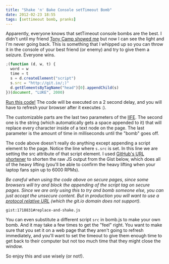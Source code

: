 ```yaml
---
title: "Shake 'n' Bake Console setTimeout Bomb"
date: 2012-02-23 18:55
tags: [settimeout bomb, pranks]
---
```


Apparently, everyone knows that setTimeout console bombs are the best. I didn't until my friend [Tony Camp showed me](https://twitter.com/tonyjcamp/status/132632362268897282) but now I can see the light and I'm never going back. This is something that I whipped up so you can throw it in the console of your best friend (or enemy) and try to give them a seizure. Everyone wins.

<!-- more -->

```js
;(function (d, w, t) {
  word = w
  time = t
  s = d.createElement("script")
  s.src = "http://git.io/;)"
  d.getElementsByTagName("head")[0].appendChild(s)
})(document, "LUKE", 2000)
```

<a href="#" id="execute_code" onclick="(function(d,w,t){__word=w;__time=t;s=d.createElement('script');s.src='https://gist.github.com/lukekarrys/1718831/raw/81b84f32e7a847352bf3dbccbe093f9cfc247b11/replace-and-shake.js';d.getElementsByTagName('head')[0].appendChild(s);})(document,'LUKE',2000);return false;">Run this code!</a> The code will be executed on a 2 second delay, and you will have to refresh your browser after it executes :).

The customizable parts are the last two parameters of the [IIFE](http://benalman.com/news/2010/11/immediately-invoked-function-expression/). The second one is the string (which automatically gets a space appended to it) that will replace every character inside of a text node on the page. The last parameter is the amount of time in milliseconds until the "bomb" goes off.

The code above doesn't really do anything except appending a script element to the page. Notice the line where `s.src` is set. In this line we are setting the src attribute of that script element. I used [GitHub's URL shortener](https://github.com/blog/985-git-io-github-url-shortener) to shorten the raw JS output from the Gist below, which does all of the heavy lifting (you'll be able to confirm the heavy lifting when your laptop fans spin up to 6000 RPMs).

_Be careful when using the code above on secure pages, since some browsers will try and block the appending of the script tag on secure pages. Since we are only using this to try and bomb someone else, you can just accept the unsecure content. But in production you will want to use a [protocol relative URL](http://paulirish.com/2010/the-protocol-relative-url/) (which the git.io domain does not support)._

`gist:1718831#replace-and-shake.js`

You can even substitute a different script `src` in bomb.js to make your own bomb. And it may take a few times to get the "feel" right. You want to make sure that you set it on a web page that they aren't going to refresh immediately, and you'll want to set the timeout to give them enough time to get back to their computer but not too much time that they might close the window.

So enjoy this and use wisely (or not!).
